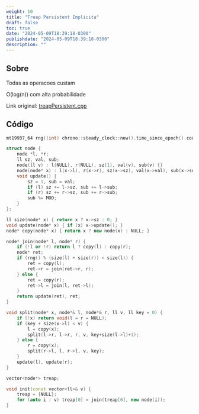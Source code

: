 ```yaml
---
weight: 10
title: "Treap Persistent Implicita"
draft: false
toc: true
date: "2024-05-09T18:39:18-0300"
publishdate: "2024-05-09T18:39:18-0300"
description: ""
---
```


## Sobre
 Todas as operacoes custam

 O(log(n)) com alta probabilidade



Link original: [treapPersistent.cpp](https://github.com/brunomaletta/Biblioteca/tree/master/Codigo/Estruturas/treapPersistent.cpp)

## Código
```cpp
mt19937_64 rng((int) chrono::steady_clock::now().time_since_epoch().count());

struct node {
	node *l, *r;
	ll sz, val, sub;
	node(ll v) : l(NULL), r(NULL), sz(1), val(v), sub(v) {}
	node(node* x) : l(x->l), r(x->r), sz(x->sz), val(x->val), sub(x->sub) {}
	void update() {
		sz = 1, sub = val;
		if (l) sz += l->sz, sub += l->sub;
		if (r) sz += r->sz, sub += r->sub;
		sub %= MOD;
	}
};

ll size(node* x) { return x ? x->sz : 0; }
void update(node* x) { if (x) x->update(); }
node* copy(node* x) { return x ? new node(x) : NULL; }

node* join(node* l, node* r) {
	if (!l or !r) return l ? copy(l) : copy(r);
	node* ret;
	if (rng() % (size(l) + size(r)) < size(l)) {
		ret = copy(l);
		ret->r = join(ret->r, r);
	} else {
		ret = copy(r);
		ret->l = join(l, ret->l);
	}
	return update(ret), ret;
}

void split(node* x, node*& l, node*& r, ll v, ll key = 0) {
	if (!x) return void(l = r = NULL);
	if (key + size(x->l) < v) {
		l = copy(x);
		split(l->r, l->r, r, v, key+size(l->l)+1);
	} else {
		r = copy(x);
		split(r->l, l, r->l, v, key);
	}
	update(l), update(r);
}

vector<node*> treap;

void init(const vector<ll>& v) {
	treap = {NULL};
	for (auto i : v) treap[0] = join(treap[0], new node(i));
}
```
